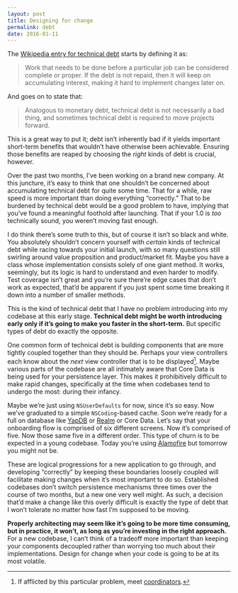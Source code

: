```yaml
---
layout: post
title: Designing for change
permalink: debt
date: 2016-01-11
---
```


The [Wikipedia entry for technical debt](https://en.wikipedia.org/wiki/Technical_debt) starts by defining it as:

> Work that needs to be done before a particular job can be considered complete or proper. If the debt is not repaid, then it will keep on accumulating interest, making it hard to implement changes later on.

And goes on to state that:

> Analogous to monetary debt, technical debt is not necessarily a bad thing, and sometimes technical debt is required to move projects forward.

This is a great way to put it; debt isn’t inherently bad if it yields important short-term benefits that wouldn’t have otherwise been achievable. Ensuring those benefits are reaped by choosing the *right* kinds of debt is crucial, however.

Over the past two months, I’ve been working on a brand new company. At this juncture, it’s easy to think that one shouldn’t be concerned about accumulating technical debt for quite some time. That for a while, raw speed is more important than doing everything “correctly.” That to be burdened by technical debt would be a good problem to have, implying that you’ve found a meaningful foothold after launching. That if your 1.0 is *too* technically sound, you weren’t moving fast enough.

I do think there’s some truth to this, but of course it isn’t so black and white. You absolutely shouldn’t concern yourself with *certain* kinds of technical debt while racing towards your initial launch, with so many questions still swirling around value proposition and product/market fit. Maybe you have a class whose implementation consists solely of one giant method. It works, seemingly, but its logic is hard to understand and even harder to modify. Test coverage isn’t great and you’re sure there’re edge cases that don’t work as expected, that’d be apparent if you just spent some time breaking it down into a number of smaller methods.

This is the kind of technical debt that I have no problem introducing into my codebase at this early stage. **Technical debt might be worth introducing early only if it’s going to make you faster in the short-term.** But specific types of debt do exactly the opposite.

One common form of technical debt is building components that are more tightly coupled together than they should be. Perhaps your view controllers each know about the *next* view controller that is to be displayed[^1]. Maybe various parts of the codebase are all intimately aware that Core Data is being used for your persistence layer. This makes it prohibitively difficult to make rapid changes, specifically at the time when codebases tend to undergo the most: during their infancy.

Maybe we’re just using `NSUserDefaults` for now, since it’s so easy. Now we’ve graduated to a simple `NSCoding`-based cache. Soon we’re ready for a full on database like [YapDB](https://github.com/yapstudios/YapDatabase) or [Realm](https://realm.io) or Core Data. Let’s say that your onboarding flow is comprised of six different screens. Now it’s comprised of five. Now those same five in a different order. This type of churn is to be expected in a young codebase. Today you’re using [Alamofire](https://github.com/Alamofire/Alamofire) but tomorrow you might not be.

These are logical progressions for a new application to go through, and developing “correctly” by keeping these boundaries loosely coupled will facilitate making changes when it’s most important to do so. Established codebases don’t switch persistence mechanisms three times over the course of two months, but a new one very well might. As such, a decision that’d make a change like this overly difficult is exactly the type of debt that I won’t tolerate no matter how fast I‘m supposed to be moving.

 **Properly architecting may seem like it’s going to be more time consuming, but in practice, it won’t, as long as you’re investing in the right approach.** For a new codebase, I can’t think of a tradeoff more important than keeping your components decoupled rather than worrying too much about their implementations. Design for change when your code is going to be at its most volatile.

[^1]: If afflicted by this particular problem, meet [coordinators](http://khanlou.com/2015/10/coordinators-redux/).
